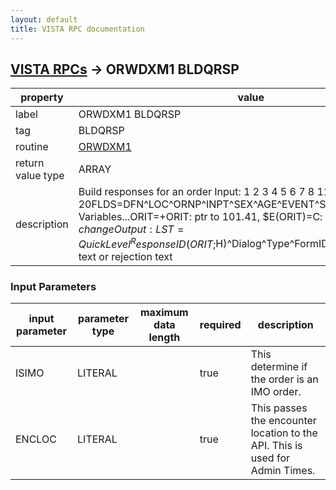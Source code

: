 ```yaml
---
layout: default
title: VISTA RPC documentation
---
```




## [VISTA RPCs](TableOfContent.md) &#8594; ORWDXM1 BLDQRSP 

 property | value 
--- | --- 
 label | ORWDXM1 BLDQRSP
 tag | BLDQRSP
 routine | [ORWDXM1](http://code.osehra.org/dox/Routine_ORWDXM1_source.html)
 return value type | ARRAY
 description | Build responses for an order Input:      1   2    3    4   5   6    7    8        11-20FLDS=DFN^LOC^ORNP^INPT^SEX^AGE^EVENT^SC%^^^Key Variables...ORIT=+ORIT: ptr to 101.41, $E(ORIT)=C: copy $E(ORIT)=X: change Output:LST=QuickLevel^ResponseID(ORIT;$H)^Dialog^Type^FormID^DGrpLST(n)=verify text or rejection text

### Input Parameters

| input parameter | parameter type | maximum data length | required | description | 
| --- | --- | --- | --- | --- | 
| ISIMO | LITERAL |  | true | This determine if the order is an IMO order. | 
| ENCLOC | LITERAL |  | true | This passes the encounter location to the API. This is used for Admin Times. | 